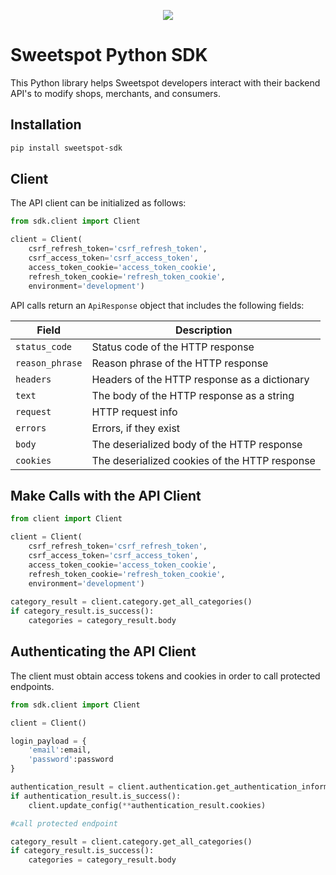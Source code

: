 <p align="center"><img src="https://www.sweetspot.so/static/media/full-logo-white.png"></p>


# Sweetspot Python SDK

This Python library helps Sweetspot developers interact with their backend API's to modify shops, merchants, and consumers.

## Installation 

```sh 
pip install sweetspot-sdk 
```

## Client 

The API client can be initialized as follows:

```python 
from sdk.client import Client 

client = Client(
    csrf_refresh_token='csrf_refresh_token', 
    csrf_access_token='csrf_access_token', 
    access_token_cookie='access_token_cookie', 
    refresh_token_cookie='refresh_token_cookie',
    environment='development')
```

API calls return an `ApiResponse` object that includes the following fields: 

| Field | Description |
|  --- | --- |
| `status_code` | Status code of the HTTP response |
| `reason_phrase` | Reason phrase of the HTTP response |
| `headers` | Headers of the HTTP response as a dictionary |
| `text` | The body of the HTTP response as a string |
| `request` | HTTP request info |
| `errors` | Errors, if they exist |
| `body` | The deserialized body of the HTTP response |
| `cookies` | The deserialized cookies of the HTTP response |


## Make Calls with the API Client 

```python 
from client import Client

client = Client(
    csrf_refresh_token='csrf_refresh_token', 
    csrf_access_token='csrf_access_token', 
    access_token_cookie='access_token_cookie', 
    refresh_token_cookie='refresh_token_cookie',
    environment='development')
    
category_result = client.category.get_all_categories()
if category_result.is_success():
    categories = category_result.body
```

## Authenticating the API Client 

The client must obtain access tokens and cookies in order to call protected endpoints.

```python 
from sdk.client import Client 

client = Client() 

login_payload = {
    'email':email,
    'password':password
}

authentication_result = client.authentication.get_authentication_information(login_payload)
if authentication_result.is_success(): 
    client.update_config(**authentication_result.cookies)

#call protected endpoint 

category_result = client.category.get_all_categories()
if category_result.is_success():
    categories = category_result.body
    
```








    
 
